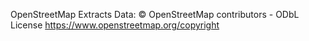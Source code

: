 OpenStreetMap Extracts
Data: © OpenStreetMap contributors - ODbL License https://www.openstreetmap.org/copyright

